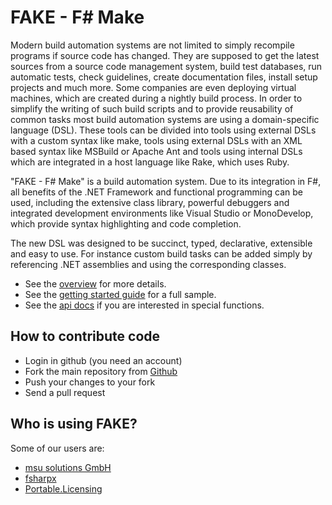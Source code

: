 # FAKE - F# Make

Modern build automation systems are not limited to simply recompile programs if 
source code has changed. They are supposed to get the latest sources from a source 
code management system, build test databases, run automatic tests, check guidelines, 
create documentation files, install setup projects and much more. Some companies are 
even deploying virtual machines, which are created during a nightly build process. In 
order to simplify the writing of such build scripts and to provide reusability of common 
tasks most build automation systems are using a domain-specific language (DSL). These tools 
can be divided into tools using external DSLs with a custom syntax like make, tools using 
external DSLs with an XML based syntax like MSBuild or Apache Ant and tools using internal 
DSLs which are integrated in a host language like Rake, which uses Ruby.

"FAKE - F# Make" is a build automation system. Due to its integration 
in F#, all benefits of the .NET Framework and functional programming can be used, including 
the extensive class library, powerful debuggers and integrated development environments like 
Visual Studio or MonoDevelop, which provide syntax highlighting and code completion.

The new DSL was designed to be succinct, typed, declarative, extensible and easy to use. 
For instance custom build tasks can be added simply by referencing .NET assemblies and using 
the corresponding classes.

* See the [overview](overview.html) for more details.
* See the [getting started guide](gettingstarted.html) for a full sample.
* See the [api docs](api/index.htm) if you are interested in special functions.

## How to contribute code

* Login in github (you need an account)
* Fork the main repository from [Github](https://github.com/fsharp/FAKE)
* Push your changes to your fork
* Send a pull request

## Who is using FAKE?

Some of our users are:

* [msu solutions GmbH](http://www.msu-solutions.de/)
* [fsharpx](https://github.com/fsharp/fsharpx)
* [Portable.Licensing](https://github.com/dnauck/Portable.Licensing)